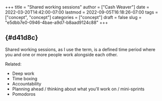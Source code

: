 +++
title = "Shared working sessions"
author = ["Cash Weaver"]
date = 2022-03-20T14:42:00-07:00
lastmod = 2022-09-05T16:18:26-07:00
tags = ["concept", "concept"]
categories = ["concept"]
draft = false
slug = "e5dbb7e0-0946-4bae-a9d7-b8aad9124c88"
+++

##  {#d41d8c}

Shared working sessions, as I use the term, is a defined time period where you and one or more people work alongside each other.

Related:

-   Deep work
-   Time boxing
-   Accountability
-   Planning ahead / thinking about what you'll work on / mini-sprints
-   Pomodoros
